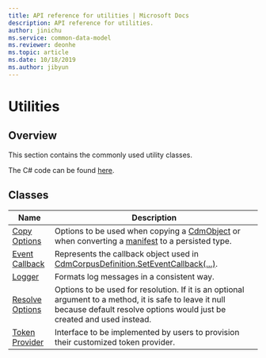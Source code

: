 ```yaml
---
title: API reference for utilities | Microsoft Docs
description: API reference for utilities.
author: jinichu
ms.service: common-data-model
ms.reviewer: deonhe 
ms.topic: article
ms.date: 10/18/2019
ms.author: jibyun
---
```


# Utilities

## Overview

This section contains the commonly used utility classes. 

The C# code can be found [here](https://github.com/microsoft/CDM/tree/master/objectModel/CSharp/Microsoft.CommonDataModel.ObjectModel/Utilities).

## Classes
|Name|Description|
|---|---|
|[Copy Options](copyoptions.md)|Options to be used when copying a [CdmObject](../cdm/cdmobject.md) or when converting a [manifest](../cdm/manifest.md) to a persisted type.|
|[Event Callback](callback.md)|Represents the callback object used in [CdmCorpusDefinition.SetEventCallback(...)](../cdm/corpus.md#methods).|
|[Logger](logger.md)|Formats log messages in a consistent way.| 
|[Resolve Options](resolveoptions.md)|Options to be used for resolution. If it is an optional argument to a method, it is safe to leave it null because default resolve options would just be created and used instead.|
|[Token Provider](tokenprovider.md)|Interface to be implemented by users to provision their customized token provider.|

